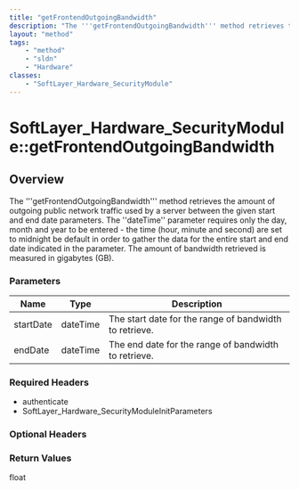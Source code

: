 ```yaml
---
title: "getFrontendOutgoingBandwidth"
description: "The '''getFrontendOutgoingBandwidth''' method retrieves the amount of outgoing public network traffic used by a server b... "
layout: "method"
tags:
    - "method"
    - "sldn"
    - "Hardware"
classes:
    - "SoftLayer_Hardware_SecurityModule"
---
```

# SoftLayer_Hardware_SecurityModule::getFrontendOutgoingBandwidth
## Overview 
The '''getFrontendOutgoingBandwidth''' method retrieves the amount of outgoing public network traffic used by a server between the given start and end date parameters. The ''dateTime'' parameter requires only the day, month and year to be entered - the time (hour, minute and second) are set to midnight be default in order to gather the data for the entire start and end date indicated in the parameter. The amount of bandwidth retrieved is measured in gigabytes (GB). 

### Parameters 
|Name | Type | Description |
| --- | --- | --- |
|startDate| dateTime| The start date for the range of bandwidth to retrieve.|
|endDate| dateTime| The end date for the range of bandwidth to retrieve.|


### Required Headers
* authenticate
* SoftLayer_Hardware_SecurityModuleInitParameters

### Optional Headers

### Return Values
float
